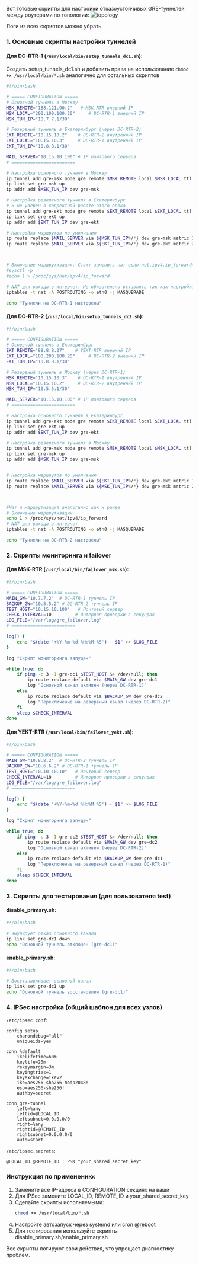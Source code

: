 Вот готовые скрипты для настройки отказоустойчивых GRE-туннелей между роутерами по топологии:
![topology](../assets/VPN_Topology.png)


Логи из всех скриптов можно убрать

### 1. Основные скрипты настройки туннелей

#### Для DC-RTR-1 (`/usr/local/bin/setup_tunnels_dc1.sh`):
Создать setup_tunnels_dc1.sh и добавить права на использование
` chmod +x /usr/local/bin/*.sh ` аналогично для остальных скриптов
```bash
#!/bin/bash

# ===== CONFIGURATION =====
# Основной туннель в Москву
MSK_REMOTE="188.121.90.2"   # MSK-RTR внешний IP
MSK_LOCAL="200.100.100.20"     # DC-RTR-1 внешний IP
MSK_TUN_IP="10.7.7.1/30"

# Резервный туннель в Екатеринбург (через DC-RTR-2)
EKT_REMOTE="10.15.10.2"    # DC-RTR-2 внутренний IP
EKT_LOCAL="10.15.10.3"     # DC-RTR-1 внутренний IP
EKT_TUN_IP="10.8.8.1/30"

MAIL_SERVER="10.15.10.100" # IP почтового сервера
# ========================

# Настройка основного туннеля в Москву
ip tunnel add gre-msk mode gre remote $MSK_REMOTE local $MSK_LOCAL ttl 255
ip link set gre-msk up
ip addr add $MSK_TUN_IP dev gre-msk

# Настройка резервного туннеля в Екатеринбург
# Я не уверен в корректной работе этого блока
ip tunnel add gre-ekt mode gre remote $EKT_REMOTE local $EKT_LOCAL ttl 255
ip link set gre-ekt up
ip addr add $EKT_TUN_IP dev gre-ekt

# Настройка маршрутов по умолчанию
ip route replace $MAIL_SERVER via ${MSK_TUN_IP%/*} dev gre-msk metric 100
ip route replace $MAIL_SERVER via ${EKT_TUN_IP%/*} dev gre-ekt metric 200



# Включение маршрутизации. Стоит заменить на: echo net.ipv4.ip_forward=1 > /etc/sysctl.conf
#sysctl -p
#echo 1 > /proc/sys/net/ipv4/ip_forward

# NAT для выхода в интернет. Не обязательно вставлять так как настройка НАТ проходит отдельно.
iptables -t nat -A POSTROUTING -o eth0 -j MASQUERADE

echo "Туннели на DC-RTR-1 настроены"
```

#### Для DC-RTR-2 (`/usr/local/bin/setup_tunnels_dc2.sh`):
```bash
#!/bin/bash

# ===== CONFIGURATION =====
# Основной туннель в Екатеринбург
EKT_REMOTE="88.8.8.27"    # YEKT-RTR внешний IP
EKT_LOCAL="100.200.100.20"     # DC-RTR-2 внешний IP
EKT_TUN_IP="10.8.8.1/30"

# Резервный туннель в Москву (через DC-RTR-1)
MSK_REMOTE="10.15.10.3"    # DC-RTR-1 внутренний IP
MSK_LOCAL="10.15.10.2"     # DC-RTR-2 внутренний IP
MSK_TUN_IP="10.5.5.1/30"

MAIL_SERVER="10.15.10.100" # IP почтового сервера
# ========================

# Настройка основного туннеля в Екатеринбург
ip tunnel add gre-ekt mode gre remote $EKT_REMOTE local $EKT_LOCAL ttl 255
ip link set gre-ekt up
ip addr add $EKT_TUN_IP dev gre-ekt

# Настройка резервного туннеля в Москву
ip tunnel add gre-msk mode gre remote $MSK_REMOTE local $MSK_LOCAL ttl 255
ip link set gre-msk up
ip addr add $MSK_TUN_IP dev gre-msk


# Настройка маршрутов по умолчанию
ip route replace $MAIL_SERVER via ${EKT_TUN_IP%/*} dev gre-ekt metric 100
ip route replace $MAIL_SERVER via ${MSK_TUN_IP%/*} dev gre-msk metric 200



#Нат и маршрутизация аналогично как и ранее
# Включение маршрутизации
echo 1 > /proc/sys/net/ipv4/ip_forward
# NAT для выхода в интернет
iptables -t nat -A POSTROUTING -o eth0 -j MASQUERADE

echo "Туннели на DC-RTR-2 настроены"
```

### 2. Скрипты мониторинга и failover

#### Для MSK-RTR (`/usr/local/bin/failover_msk.sh`):
```bash
#!/bin/bash

# ===== CONFIGURATION =====
MAIN_GW="10.7.7.2"  # DC-RTR-1 туннель IP
BACKUP_GW="10.5.5.2" # DC-RTR-2 туннель IP
TEST_HOST="10.15.10.100"   # Почтовый сервер
CHECK_INTERVAL=10         # Интервал проверки в секундах
LOG_FILE="/var/log/gre_failover.log"
# ========================

log() {
    echo "$(date '+%Y-%m-%d %H:%M:%S') - $1" >> $LOG_FILE
}

log "Скрипт мониторинга запущен"

while true; do
    if ping -c 3 -I gre-dc1 $TEST_HOST &> /dev/null; then
        ip route replace default via $MAIN_GW dev gre-dc1
        log "Основной канал активен (через DC-RTR-1)"
    else
        ip route replace default via $BACKUP_GW dev gre-dc2
        log "Переключение на резервный канал (через DC-RTR-2)"
    fi
    sleep $CHECK_INTERVAL
done
```

#### Для YEKT-RTR (`/usr/local/bin/failover_yekt.sh`):
```bash
#!/bin/bash

# ===== CONFIGURATION =====
MAIN_GW="10.8.8.2"  # DC-RTR-2 туннель IP
BACKUP_GW="10.6.6.2" # DC-RTR-1 туннель IP
TEST_HOST="10.10.10.10"   # Почтовый сервер
CHECK_INTERVAL=10         # Интервал проверки в секундах
LOG_FILE="/var/log/gre_failover.log"
# ========================

log() {
    echo "$(date '+%Y-%m-%d %H:%M:%S') - $1" >> $LOG_FILE
}

log "Скрипт мониторинга запущен"

while true; do
    if ping -c 3 -I gre-dc2 $TEST_HOST &> /dev/null; then
        ip route replace default via $MAIN_GW dev gre-dc2
        log "Основной канал активен (через DC-RTR-2)"
    else
        ip route replace default via $BACKUP_GW dev gre-dc1
        log "Переключение на резервный канал (через DC-RTR-1)"
    fi
    sleep $CHECK_INTERVAL
done
```

### 3. Скрипты для тестирования (для пользователя test)

#### disable_primary.sh:
```bash
#!/bin/bash

# Эмулирует отказ основного канала
ip link set gre-dc1 down
echo "Основной туннель отключен (gre-dc1)"
```

#### enable_primary.sh:
```bash
#!/bin/bash

# Восстанавливает основной канал
ip link set gre-dc1 up
echo "Основной туннель восстановлен (gre-dc1)"
```

### 4. IPSec настройка (общий шаблон для всех узлов)

`/etc/ipsec.conf`:
```
config setup
    charondebug="all"
    uniqueids=yes

conn %default
    ikelifetime=60m
    keylife=20m
    rekeymargin=3m
    keyingtries=1
    keyexchange=ikev2
    ike=aes256-sha256-modp2048!
    esp=aes256-sha256!
    authby=secret

conn gre-tunnel
    left=%any
    leftid=@LOCAL_ID
    leftsubnet=0.0.0.0/0
    right=%any
    rightid=@REMOTE_ID
    rightsubnet=0.0.0.0/0
    auto=start
```

`/etc/ipsec.secrets`:
```
@LOCAL_ID @REMOTE_ID : PSK "your_shared_secret_key"
```

### Инструкция по применению:
1. Замените все IP-адреса в CONFIGURATION секциях на ваши
2. Для IPSec замените LOCAL_ID, REMOTE_ID и your_shared_secret_key
3. Сделайте скрипты исполняемыми:
   ```bash
   chmod +x /usr/local/bin/*.sh
   ```
4. Настройте автозапуск через systemd или cron @reboot
5. Для тестирования используйте скрипты disable_primary.sh/enable_primary.sh

Все скрипты логируют свои действия, что упрощает диагностику проблем.
